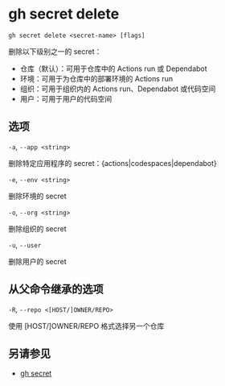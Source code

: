 # gh secret delete

```
gh secret delete <secret-name> [flags]
```

删除以下级别之一的 secret：

- 仓库（默认）：可用于仓库中的 Actions run 或 Dependabot
- 环境：可用于为仓库中的部署环境的 Actions run
- 组织：可用于组织内的 Actions run、Dependabot 或代码空间
- 用户：可用于用户的代码空间

## 选项

`-a`, `--app <string>`

删除特定应用程序的 secret：\{actions|codespaces|dependabot\}

`-e`, `--env <string>`

删除环境的 secret

`-o`, `--org <string>`

删除组织的 secret

`-u`, `--user`

删除用户的 secret

## 从父命令继承的选项

`-R`,  `--repo <[HOST/]OWNER/REPO>`

使用 [HOST/]OWNER/REPO 格式选择另一个仓库

## 另请参见

- [gh secret](/gh_secret)